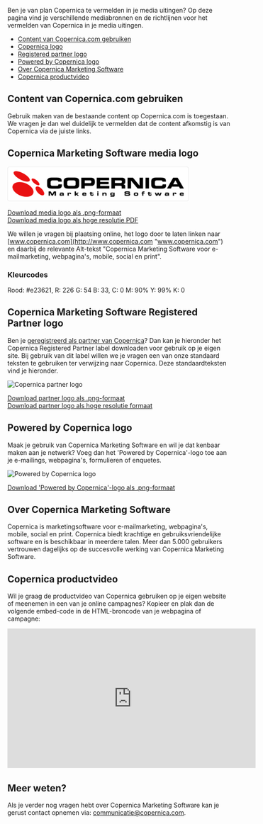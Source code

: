 Ben je van plan Copernica te vermelden in je media uitingen? Op deze
pagina vind je verschillende mediabronnen en de richtlijnen voor het
vermelden van Copernica in je media uitingen.

-   [Content van Copernica.com gebruiken](#content-van-copernica-com-gebruiken)
-   [Copernica logo](#copernica-marketing-software-media-logo)
-   [Registered partner logo](#copernica-marketing-software-registered-partner-logo)
-   [Powered by Copernica logo](#powered-by-copernica-logo)
-   [Over Copernica Marketing Software](#over-copernica-marketing-software)
-   [Copernica productvideo](#copernica-productvideo)

Content van Copernica.com gebruiken
-----------------------------------

Gebruik maken van de bestaande content op Copernica.com is toegestaan.
We vragen je dan wel duidelijk te vermelden dat de content afkomstig is
van Copernica via de juiste links.

Copernica Marketing Software media logo
---------------------------------------

![Copernica logo](../images/copernica-logo.png "Het Copernica logo")

[Download media logo als
.png-formaat](../images/copernica-marketingsoftware-logo.png "Download logo als .png-formaat")\
[Download media logo als hoge resolutie
PDF](../downloads/Copernica-emailmarketing-Software.pdf "Download media logo als hoge resolutie PDF")

We willen je vragen bij plaatsing online, het logo door te laten linken
naar [www.copernica.com](http://www.copernica.com "www.copernica.com")
en daarbij de relevante Alt-tekst "Copernica Marketing Software voor
e-mailmarketing, webpagina's, mobile, social en print".

### Kleurcodes

Rood: \#e23621, R: 226 G: 54 B: 33, C: 0 M: 90% Y: 99% K: 0

Copernica Marketing Software Registered Partner logo
----------------------------------------------------

Ben je [geregistreerd als partner van
Copernica](./register-as-copernica-partner.md "Het Copernica partnerprogramma")?
Dan kan je hieronder het Copernica Registered Partner label downloaden
voor gebruik op je eigen site. Bij gebruik van dit label willen we je
vragen een van onze standaard teksten te gebruiken ter verwijzing naar
Copernica. Deze standaardteksten vind je hieronder.

![Copernica partner
logo](../images/Copernica-registered-partner-logo.png "Het Copernica partner logo")

[Download partner logo als
.png-formaat](../images/Copernica-registered-partner-logo.png "Download partner logo als .png-formaat")\
[Download partner logo als hoge resolutie
formaat](../downloads/Copernica-emailmarketing-Software-registered-partner-logo.pdf "Download partner logo als hoge resolutie formaat")

Powered by Copernica logo
-------------------------

Maak je gebruik van Copernica Marketing Software en wil je dat kenbaar
maken aan je netwerk? Voeg dan het 'Powered by Copernica'-logo toe aan
je e-mailings, webpagina's, formulieren of enquetes.

![Powered by Copernica
logo](../images/powered-by-copernica.png "Powered by Copernica logo")

[Download 'Powered by Copernica'-logo als
.png-formaat](../images/powered-by-copernica.png "Download powered by Copernica als .png-formaat")

Over Copernica Marketing Software
---------------------------------

Copernica is marketingsoftware voor e-mailmarketing, webpagina's,
mobile, social en print. Copernica biedt krachtige en
gebruiksvriendelijke software en is beschikbaar in meerdere talen. Meer
dan 5.000 gebruikers vertrouwen dagelijks op de succesvolle werking van
Copernica Marketing Software.

Copernica productvideo
----------------------

Wil je graag de productvideo van Copernica gebruiken op je eigen website
of meenemen in een van je online campagnes? Kopieer en plak dan de
volgende embed-code in de HTML-broncode van je webpagina of campagne:

<iframe width="560" height="315" src="https://www.youtube.com/embed/_1SG3qRvRDw" frameborder="0" allowfullscreen></iframe>

Meer weten?
-----------

Als je verder nog vragen hebt over Copernica Marketing Software kan je
gerust contact opnemen via:
[communicatie@copernica.com](mailto:communicatie@copernica.com "communicatie@copernica.com").
